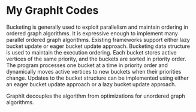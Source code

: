 # My GraphIt Codes

Bucketing is generally used to exploit parallelism and maintain ordering in ordered graph algorithms.
It is expressive enough to implement many parallel ordered
graph algorithms. Existing frameworks support either lazy bucket update or eager bucket update approach.
Bucketing data structure is used to maintain the execution ordering. Each bucket
stores active vertices of the same priority, and the buckets are sorted in priority order. The program processes one
bucket at a time in priority order and dynamically moves
active vertices to new buckets when their priorities change.
Updates to the bucket structure can be implemented using
either an eager bucket update  approach or a lazy bucket
update approach.


GraphIt decouples the algorithm from optimizations for unordered graph algorithms.
